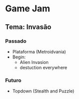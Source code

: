 # Game Jam

## Tema: Invasão


### Passado

- Plataforma (Metroidvania)
- Begin:
	- Alien Invasion
	- destuction everywhere




### Futuro

- Topdown (Stealth and Puzzle)
